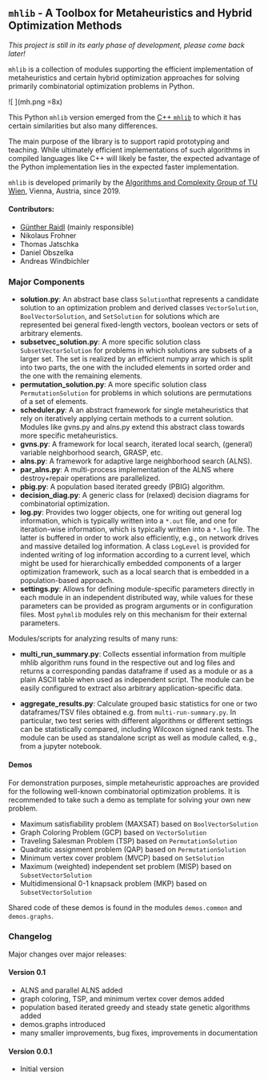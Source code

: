 ## `mhlib` - A Toolbox for Metaheuristics and Hybrid Optimization Methods

_This project is still in its early phase of development, please come back later!_

`mhlib` is a collection of modules supporting the efficient implementation of metaheuristics 
and certain hybrid optimization approaches for solving primarily combinatorial optimization 
problems in Python.

![ ](mh.png =8x)

This Python `mhlib` version emerged from the 
[C++ `mhlib`](https://bitbucket.org/ads-tuwien/mhlib) to which it has certain similarities 
but also many differences.

The main purpose of the library is to support rapid prototyping and teaching. 
While ultimately efficient implementations of such algorithms in compiled 
languages like C++ will likely be faster, the expected advantage of the Python
implementation lies in the expected faster implementation.

`mhlib` is developed primarily by the 
[Algorithms and Complexity Group of TU Wien](https://www.ac.tuwien.ac.at), 
Vienna, Austria, since 2019.

#### Contributors:
- [Günther Raidl](https://www.ac.tuwien.ac.at/raidl) (mainly responsible)
- Nikolaus Frohner
- Thomas Jatschka
- Daniel Obszelka
- Andreas Windbichler

### Major Components

- **solution.py**:
    An abstract base class `Solution`that represents a candidate solution to an optimization problem and
    derived classes `VectorSolution`, `BoolVectorSolution`, and `SetSolution` for solutions which are
    represented bei general fixed-length vectors, boolean vectors or sets of arbitrary elements.
- **subsetvec_solution.py**:
    A more specific solution class `SubsetVectorSolution` for problems in which solutions are subsets of a 
    larger set. The set is realized by an efficient numpy array which is split into two parts, 
    the one with the included elements in sorted order and the one with the remaining elements.
- **permutation_solution.py**:
    A more specific solution class `PermutationSolution` for problems in which solutions are permutations of a
    set of elements.
- **scheduler.py**:
    A an abstract framework for single metaheuristics that rely on iteratively applying certain 
    methods to a current solution. Modules like gvns.py and alns.py extend this abstract class towards
    more specific metaheuristics.
- **gvns.py**:
    A framework for local search, iterated local search, (general) variable neighborhood 
    search, GRASP, etc.
- **alns.py**:
    A framework for adaptive large neighborhood search (ALNS).
- **par_alns.py**:
    A multi-process implementation of the ALNS where destroy+repair operations are parallelized.
- **pbig.py**:
    A population based iterated greedy (PBIG) algorithm.
- **decision_diag.py**:
    A generic class for (relaxed) decision diagrams for combinatorial optimization.
- **log.py**:
    Provides two logger objects, one for writing out general log information, which is typically
    written into a `*.out`  file, and one for iteration-wise information, which is typically
    written into a `*.log` file. The latter is buffered in order to work also efficiently, e.g., 
    on network drives and massive detailed log information. 
    A class `LogLevel` is provided for indented writing of log information according to a current level, 
    which might be used for hierarchically embedded components of a larger optimization framework,
    such as a local search that is embedded in a population-based approach.   
- **settings.py**:
    Allows for defining module-specific parameters directly in each module in an independent  distributed
    way, while values for these parameters can be provided as program arguments or in
    configuration files. Most `pyhmlib` modules rely on this mechanism for their external parameters.

Modules/scripts for analyzing results of many runs:

- **multi_run_summary.py**:
    Collects essential information from multiple mhlib algorithm runs found in the respective out and log files
    and returns a corresponding pandas dataframe if used as a module or as a plain ASCII table when used as
    independent script. The module can be easily configured to extract also arbitrary application-specific data.
    
- **aggregate_results.py**:
    Calculate grouped basic statistics for one or two dataframes/TSV files obtained e.g. from `multi-run-summary.py`.
    In particular, two test series with different algorithms or different settings can be statistically
    compared, including Wilcoxon signed rank tests. The module can be used as standalone script as well 
    as module called, e.g., from a jupyter notebook.


#### Demos

For demonstration purposes, simple metaheuristic approaches are provided for the following
well-known combinatorial optimization problems. It is recommended to take such a demo as template 
for solving your own new problem.

- Maximum satisfiability problem (MAXSAT) based on `BoolVectorSolution`
- Graph Coloring Problem (GCP) based on `VectorSolution`
- Traveling Salesman Problem (TSP) based on `PermutationSolution`
- Quadratic assignment problem (QAP) based on `PermutationSolution`
- Minimum vertex cover problem (MVCP) based on `SetSolution`
- Maximum (weighted) independent set problem (MISP) based on `SubsetVectorSolution`
- Multidimensional 0-1 knapsack problem (MKP) based on `SubsetVectorSolution`

Shared code of these demos is found in the modules `demos.common` and `demos.graphs`.
         

### Changelog

Major changes over major releases:

#### Version 0.1 
- ALNS and parallel ALNS added
- graph coloring, TSP, and minimum vertex cover demos added
- population based iterated greedy and steady state genetic algorithms added
- demos.graphs introduced
- many smaller improvements, bug fixes, improvements in documentation 

#### Version 0.0.1 
- Initial version
